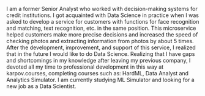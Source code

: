 I am a former Senior Analyst who worked with decision-making systems for credit institutions. I got acquainted with Data Science in practice when I was asked to develop a service for customers with functions for face recognition and matching, text recognition, etc. in the same position. This microservice helped customers make more precise decisions and increased the speed of checking photos and extracting information from photos by about 5 times. After the development, improvement, and support of this service, I realized that in the future I would like to do Data Science. Realizing that I have gaps and shortcomings in my knowledge after leaving my previous company, I devoted all my time to professional development in this way at karpov.courses, completing courses such as: HardML, Data Analyst and Analytics Simulator. I am currently studying ML Simulator and looking for a new job as a Data Scientist.


<!--
**NikolaySitenkov/NikolaySitenkov** is a ✨ _special_ ✨ repository because its `README.md` (this file) appears on your GitHub profile.

Here are some ideas to get you started:

- 🔭 I’m currently working on ...
- 🌱 I’m currently learning ...
- 👯 I’m looking to collaborate on ...
- 🤔 I’m looking for help with ...
- 💬 Ask me about ...
- 📫 How to reach me: ...
- 😄 Pronouns: ...
- ⚡ Fun fact: ...
- Hi there 👋
-->
